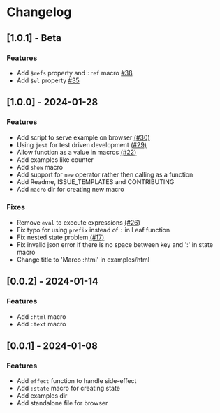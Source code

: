 
# Changelog



## [1.0.1] - Beta

### Features
- Add `$refs` property and `:ref` macro [#38](https://github.com/AmolKumarGupta/leafjs/issues/38)
- Add `$el` property [#35](https://github.com/AmolKumarGupta/leafjs/issues/35)



## [1.0.0] - 2024-01-28

### Features
- Add script to serve example on browser [(#30)](https://github.com/AmolKumarGupta/leafjs/issues/30)
- Using `jest` for test driven development [(#29)](https://github.com/AmolKumarGupta/leafjs/issues/29)
- Allow function as a value in macros [(#22)](https://github.com/AmolKumarGupta/leafjs/issues/22)
- Add examples like counter
- Add `show` macro
- Add support for `new` operator rather then calling as a function
- Add Readme, ISSUE_TEMPLATES and CONTRIBUTING
- Add `macro` dir for creating new macro

### Fixes
- Remove `eval` to execute expressions [(#26)](https://github.com/AmolKumarGupta/leafjs/issues/26)
- Fix typo for using `prefix` instead of `:` in Leaf function 
- Fix nested state problem [(#17)](https://github.com/AmolKumarGupta/leafjs/issues/17)
- Fix invalid json error if there is no space between key and ':' in state macro
- Change title to 'Marco :html' in examples/html



## [0.0.2] - 2024-01-14

### Features
- Add `:html` macro
- Add `:text` macro



## [0.0.1] - 2024-01-08

### Features
- Add `effect` function to handle side-effect
- Add `:state` macro for creating state
- Add examples dir
- Add standalone file for browser
